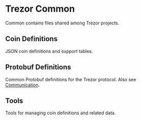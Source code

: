 # Trezor Common

Common contains files shared among Trezor projects.

## Coin Definitions

JSON coin definitions and support tables.

## Protobuf Definitions

Common Protobuf definitions for the Trezor protocol. Also see [Communication](communication/index.md).

## Tools

Tools for managing coin definitions and related data.
